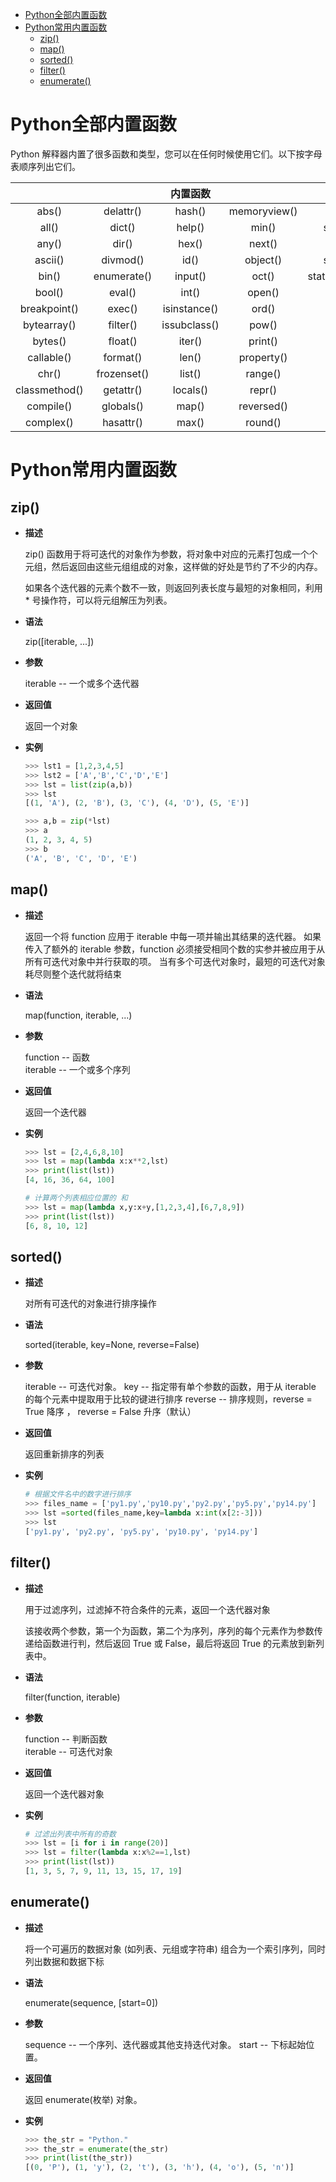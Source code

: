 - [Python全部内置函数](#python%e5%85%a8%e9%83%a8%e5%86%85%e7%bd%ae%e5%87%bd%e6%95%b0)
- [Python常用内置函数](#python%e5%b8%b8%e7%94%a8%e5%86%85%e7%bd%ae%e5%87%bd%e6%95%b0)
  - [zip()](#zip)
  - [map()](#map)
  - [sorted()](#sorted)
  - [filter()](#filter)
  - [enumerate()](#enumerate)

# Python全部内置函数

Python 解释器内置了很多函数和类型，您可以在任何时候使用它们。以下按字母表顺序列出它们。  


|               |             |   内置函数   |              |                |
| :-----------: | :---------: | :----------: | :----------: | :------------: |
|     abs()     |  delattr()  |    hash()    | memoryview() |     set()      |
|     all()     |   dict()    |    help()    |    min()     |   setattr()    |
|     any()     |    dir()    |    hex()     |    next()    |    slice()     |
|    ascii()    |  divmod()   |     id()     |   object()   |    sorted()    |
|     bin()     | enumerate() |   input()    |    oct()     | staticmethod() |
|    bool()     |   eval()    |    int()     |    open()    |     str()      |
| breakpoint()  |   exec()    | isinstance() |    ord()     |     sum()      |
|  bytearray()  |  filter()   | issubclass() |    pow()     |    super()     |
|    bytes()    |   float()   |    iter()    |   print()    |    tuple()     |
|  callable()   |  format()   |    len()     |  property()  |     type()     |
|     chr()     | frozenset() |    list()    |   range()    |     vars()     |
| classmethod() |  getattr()  |   locals()   |    repr()    |     zip()      |
|   compile()   |  globals()  |    map()     |  reversed()  |    |
|   complex()   |  hasattr()  |    max()     |   round()    |                |

# Python常用内置函数

## zip()

- **描述**  

  zip() 函数用于将可迭代的对象作为参数，将对象中对应的元素打包成一个个元组，然后返回由这些元组组成的对象，这样做的好处是节约了不少的内存。

  如果各个迭代器的元素个数不一致，则返回列表长度与最短的对象相同，利用 * 号操作符，可以将元组解压为列表。  

- **语法**  

  zip([iterable, ...])

- **参数**

  iterable -- 一个或多个迭代器  

- **返回值**

  返回一个对象

- **实例**

  ```python
  >>> lst1 = [1,2,3,4,5]
  >>> lst2 = ['A','B','C','D','E']
  >>> lst = list(zip(a,b))
  >>> lst
  [(1, 'A'), (2, 'B'), (3, 'C'), (4, 'D'), (5, 'E')]

  >>> a,b = zip(*lst)
  >>> a
  (1, 2, 3, 4, 5)
  >>> b
  ('A', 'B', 'C', 'D', 'E')
  ```

## map()

- **描述**

  返回一个将 function 应用于 iterable 中每一项并输出其结果的迭代器。 如果传入了额外的 iterable 参数，function 必须接受相同个数的实参并被应用于从所有可迭代对象中并行获取的项。 当有多个可迭代对象时，最短的可迭代对象耗尽则整个迭代就将结束

- **语法**

  map(function, iterable, ...)

- **参数**

  function -- 函数  
  iterable -- 一个或多个序列

- **返回值**

  返回一个迭代器

- **实例**

  ```python
  >>> lst = [2,4,6,8,10]
  >>> lst = map(lambda x:x**2,lst)
  >>> print(list(lst))
  [4, 16, 36, 64, 100]

  # 计算两个列表相应位置的 和
  >>> lst = map(lambda x,y:x+y,[1,2,3,4],[6,7,8,9])
  >>> print(list(lst))
  [6, 8, 10, 12]
  ```

## sorted()

- **描述**
 
  对所有可迭代的对象进行排序操作

- **语法**

  sorted(iterable, key=None, reverse=False) 

- **参数**

  iterable -- 可迭代对象。
  key -- 指定带有单个参数的函数，用于从 iterable 的每个元素中提取用于比较的键进行排序
  reverse -- 排序规则，reverse = True 降序 ， reverse = False 升序（默认）

- **返回值**  

  返回重新排序的列表

- **实例**

  ```python
  # 根据文件名中的数字进行排序
  >>> files_name = ['py1.py','py10.py','py2.py','py5.py','py14.py']
  >>> lst =sorted(files_name,key=lambda x:int(x[2:-3]))
  >>> lst
  ['py1.py', 'py2.py', 'py5.py', 'py10.py', 'py14.py']
  ```

## filter()

- **描述**
 
  用于过滤序列，过滤掉不符合条件的元素，返回一个迭代器对象

  该接收两个参数，第一个为函数，第二个为序列，序列的每个元素作为参数传递给函数进行判，然后返回 True 或 False，最后将返回 True 的元素放到新列表中。

- **语法**

  filter(function, iterable)

- **参数**

  function -- 判断函数  
  iterable -- 可迭代对象

- **返回值**

  返回一个迭代器对象

- **实例**

  ```python
  # 过滤出列表中所有的奇数
  >>> lst = [i for i in range(20)]
  >>> lst = filter(lambda x:x%2==1,lst)
  >>> print(list(lst))
  [1, 3, 5, 7, 9, 11, 13, 15, 17, 19]
  ```

## enumerate()

- **描述**
 
  将一个可遍历的数据对象 (如列表、元组或字符串) 组合为一个索引序列，同时列出数据和数据下标

- **语法**

  enumerate(sequence, [start=0])

- **参数**

  sequence -- 一个序列、迭代器或其他支持迭代对象。
  start -- 下标起始位置。

- **返回值**

  返回 enumerate(枚举) 对象。

- **实例**

  ```python
  >>> the_str = "Python."
  >>> the_str = enumerate(the_str)
  >>> print(list(the_str))
  [(0, 'P'), (1, 'y'), (2, 't'), (3, 'h'), (4, 'o'), (5, 'n')]
  ```

